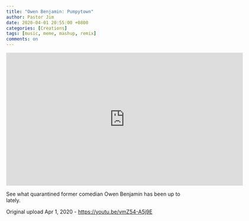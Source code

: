 ```yaml
---
title: "Owen Benjamin: Pumpytown"
author: Pastor Jim
date: 2020-04-01 20:55:00 +0800
categories: [Creations]
tags: [music, meme, mashup, remix]
comments: on
---
```


<iframe width="640" height="360" scrolling="no" frameborder="0" style="border: none;" src="https://www.bitchute.com/embed/VfQPPFnjv0Vs/"></iframe>



See what quarantined former comedian Owen Benjamin has been up to lately.



Original upload Apr 1, 2020 - https://youtu.be/vmZ54-A5j9E

